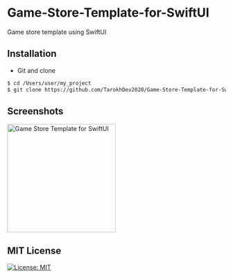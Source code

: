 # Game-Store-Template-for-SwiftUI
Game store template using SwiftUI

## Installation ##
* Git and clone <br/>
```bash
$ cd /Users/user/my_project
$ git clone https://github.com/TarokhDev2020/Game-Store-Template-for-SwiftUI.git
```

## Screenshots ##
<img src="https://user-images.githubusercontent.com/72879576/96495000-0c6db000-1254-11eb-8bb4-b030bf1a576d.png" alt="Game Store Template for SwiftUI" width="250"/>


## MIT License ##
[![License: MIT](https://img.shields.io/badge/License-MIT-yellow.svg)](https://opensource.org/licenses/MIT)

